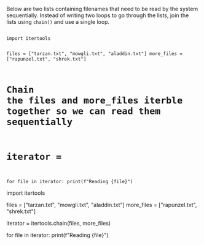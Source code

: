 Below are two lists containing filenames that need to be read by the system sequentially. Instead of writing two loops to go through the lists, join the lists using `chain()` and use a single loop.


<codeblock language="python" type="exercise" testMode="fixedInput">
<code>
import itertools

files = ["tarzan.txt", "mowgli.txt", "aladdin.txt"]
more_files = ["rapunzel.txt", "shrek.txt"]

# Chain the files and more_files iterble together so we can read them sequentially
# iterator = 

for file in iterator:
  print(f"Reading {file}")
</code>

<solution>
import itertools

files = ["tarzan.txt", "mowgli.txt", "aladdin.txt"]
more_files = ["rapunzel.txt", "shrek.txt"]

iterator = itertools.chain(files, more_files)

for file in iterator:
  print(f"Reading {file}")
</solution>
</codeblock>
